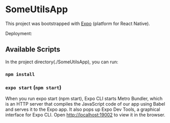 # SomeUtilsApp

This project was bootstrapped with [Expo](https://expo.io/) (platform for React Native).

Deployment:

## Available Scripts

In the project directory(./SomeUtilsApp), you can run:

### `npm install`

### `expo start` (`npm start`)

When you run expo start (npm start), Expo CLI starts Metro Bundler, which is an HTTP server that compiles the JavaScript code of our app using Babel and serves it to the Expo app. It also pops up Expo Dev Tools, a graphical interface for Expo CLI.
Open [http://localhost:19002](http://localhost:19002) to view it in the browser.
